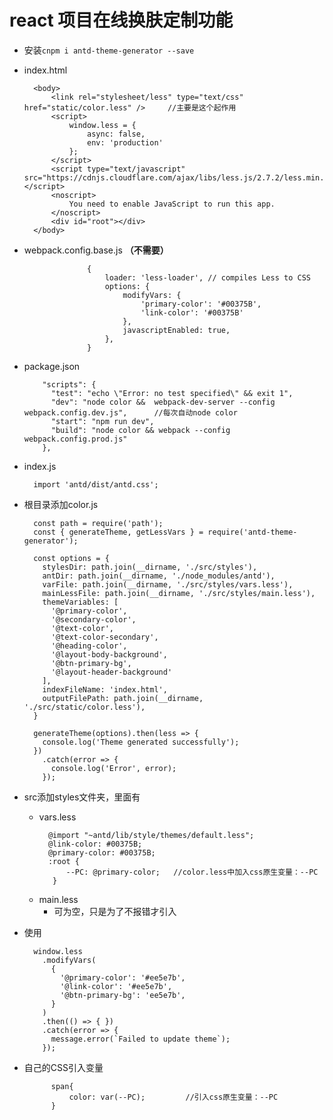 # react 项目在线换肤定制功能

+ 安装`cnpm i antd-theme-generator --save`
+ index.html
	<!---->
		<body>
		    <link rel="stylesheet/less" type="text/css" href="static/color.less" />     //主要是这个起作用
		    <script>
		        window.less = {
		            async: false,
		            env: 'production'
		        };
		    </script>
		    <script type="text/javascript" src="https://cdnjs.cloudflare.com/ajax/libs/less.js/2.7.2/less.min.js"></script>
		    <noscript>
		        You need to enable JavaScript to run this app.
		    </noscript>
		    <div id="root"></div>
		</body>
+ webpack.config.base.js **（不需要）**
	<!---->
	                {
	                    loader: 'less-loader', // compiles Less to CSS
	                    options: {
	                        modifyVars: {
	                            'primary-color': '#00375B',
	                            'link-color': '#00375B'
	                        },
	                        javascriptEnabled: true,
	                    },
	                }
+ package.json
	<!---->
		  "scripts": {
		    "test": "echo \"Error: no test specified\" && exit 1",
		    "dev": "node color &&  webpack-dev-server --config webpack.config.dev.js",      //每次自动node color
		    "start": "npm run dev",
		    "build": "node color && webpack --config webpack.config.prod.js"
		  },
+ index.js
	<!---->
		import 'antd/dist/antd.css';
+ 根目录添加color.js
	<!---->
		const path = require('path');
		const { generateTheme, getLessVars } = require('antd-theme-generator');
		
		const options = {
		  stylesDir: path.join(__dirname, './src/styles'),
		  antDir: path.join(__dirname, './node_modules/antd'),
		  varFile: path.join(__dirname, './src/styles/vars.less'),
		  mainLessFile: path.join(__dirname, './src/styles/main.less'),
		  themeVariables: [
		    '@primary-color',
		    '@secondary-color',
		    '@text-color',
		    '@text-color-secondary',
		    '@heading-color',
		    '@layout-body-background',
		    '@btn-primary-bg',
		    '@layout-header-background'
		  ],
		  indexFileName: 'index.html',
		  outputFilePath: path.join(__dirname, './src/static/color.less'),
		}
		
		generateTheme(options).then(less => {
		  console.log('Theme generated successfully');
		})
		  .catch(error => {
		    console.log('Error', error);
		  });
+ src添加styles文件夹，里面有
	+ vars.less
		<!---->
			@import "~antd/lib/style/themes/default.less";
			@link-color: #00375B;
			@primary-color: #00375B;
			:root { 
			    --PC: @primary-color;   //color.less中加入css原生变量：--PC
			 }
	+ main.less
		+ 可为空，只是为了不报错才引入

+ 使用
	<!---->
	    window.less
	      .modifyVars(
	        {
	          '@primary-color': '#ee5e7b',
	          '@link-color': '#ee5e7b',
			  '@btn-primary-bg': 'ee5e7b',
	        }
	      )
	      .then(() => { })
	      .catch(error => {
	        message.error(`Failed to update theme`);
	      });
+ 自己的CSS引入变量
	<!---->
		    span{
		        color: var(--PC);         //引入css原生变量：--PC
		    }
